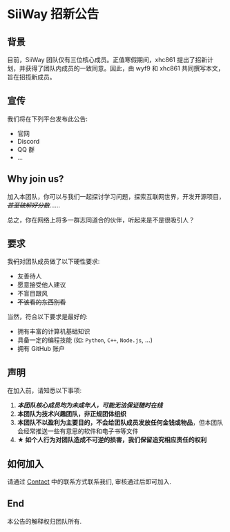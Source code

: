 # SiiWay 招新公告

## 背景

目前，SiiWay 团队仅有三位核心成员。正值寒假期间，xhc861 提出了招新计划，并获得了团队内成员的一致同意。因此，由 wyf9 和 xhc861 共同撰写本文，旨在招揽新成员。

## 宣传

我们将在下列平台发布此公告:

- 官网
- Discord
- QQ 群
- ...

## Why join us?

加入本团队，你可以与我们一起探讨学习问题，探索互联网世界，开发开源项目，~~*甚至破解好分数*~~......

总之，你在网络上将多一群志同道合的伙伴，听起来是不是很吸引人？

## 要求

我~~们~~对团队成员做了以下硬性要求:

- 友善待人
- 愿意接受他人建议
- 不盲目跟风
- ~~不该看的东西别看~~

当然，符合以下要求是最好的:

- 拥有丰富的计算机基础知识
- 具备一定的编程技能 (如: `Python`, `C++`, `Node.js`, ...)
- 拥有 GitHub 账户

## 声明

在加入前，请知悉以下事项:

1. ***本团队核心成员均为未成年人，可能无法保证随时在线***
2. **本团队为技术兴趣团队，非正规团体组织**
3. **本团队不以盈利为主要目的，不会给团队成员发放任何金钱或物品**，但本团队会经常推送一些有意思的软件和电子书等文件
4. **★ 如个人行为对团队造成不可逆的损害，我们保留追究相应责任的权利**

## 如何加入

请通过 [Contact](./contact) 中的联系方式联系我们, 审核通过后即可加入.

## End

本公告的解释权归团队所有.